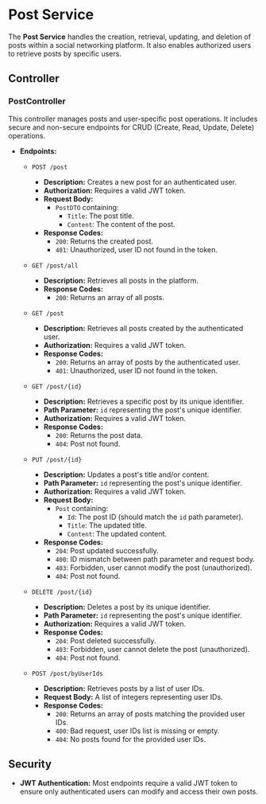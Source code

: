 # Post Service

The **Post Service** handles the creation, retrieval, updating, and deletion of posts within a social networking platform. It also enables authorized users to retrieve posts by specific users.

## Controller

### PostController

This controller manages posts and user-specific post operations. It includes secure and non-secure endpoints for CRUD (Create, Read, Update, Delete) operations.

- **Endpoints:**

  - `POST /post`  
    - **Description:** Creates a new post for an authenticated user.
    - **Authorization:** Requires a valid JWT token.
    - **Request Body:** 
      - `PostDTO` containing:
        - `Title`: The post title.
        - `Content`: The content of the post.
    - **Response Codes:**
      - `200`: Returns the created post.
      - `401`: Unauthorized, user ID not found in the token.

  - `GET /post/all`  
    - **Description:** Retrieves all posts in the platform.
    - **Response Codes:**
      - `200`: Returns an array of all posts.

  - `GET /post`  
    - **Description:** Retrieves all posts created by the authenticated user.
    - **Authorization:** Requires a valid JWT token.
    - **Response Codes:**
      - `200`: Returns an array of posts by the authenticated user.
      - `401`: Unauthorized, user ID not found in the token.

  - `GET /post/{id}`  
    - **Description:** Retrieves a specific post by its unique identifier.
    - **Path Parameter:** `id` representing the post's unique identifier.
    - **Authorization:** Requires a valid JWT token.
    - **Response Codes:**
      - `200`: Returns the post data.
      - `404`: Post not found.

  - `PUT /post/{id}`  
    - **Description:** Updates a post's title and/or content.
    - **Path Parameter:** `id` representing the post's unique identifier.
    - **Authorization:** Requires a valid JWT token.
    - **Request Body:** 
      - `Post` containing:
        - `Id`: The post ID (should match the `id` path parameter).
        - `Title`: The updated title.
        - `Content`: The updated content.
    - **Response Codes:**
      - `204`: Post updated successfully.
      - `400`: ID mismatch between path parameter and request body.
      - `403`: Forbidden, user cannot modify the post (unauthorized).
      - `404`: Post not found.

  - `DELETE /post/{id}`  
    - **Description:** Deletes a post by its unique identifier.
    - **Path Parameter:** `id` representing the post's unique identifier.
    - **Authorization:** Requires a valid JWT token.
    - **Response Codes:**
      - `204`: Post deleted successfully.
      - `403`: Forbidden, user cannot delete the post (unauthorized).
      - `404`: Post not found.

  - `POST /post/byUserIds`  
    - **Description:** Retrieves posts by a list of user IDs.
    - **Request Body:** A list of integers representing user IDs.
    - **Response Codes:**
      - `200`: Returns an array of posts matching the provided user IDs.
      - `400`: Bad request, user IDs list is missing or empty.
      - `404`: No posts found for the provided user IDs.

## Security

- **JWT Authentication:** Most endpoints require a valid JWT token to ensure only authenticated users can modify and access their own posts.
